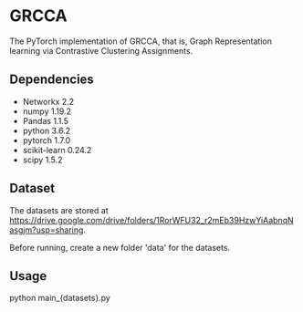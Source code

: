 # GRCCA

The PyTorch implementation of GRCCA, that is, Graph Representation learning via Contrastive Clustering Assignments.

## Dependencies

- Networkx 2.2
- numpy 1.19.2
- Pandas 1.1.5
- python 3.6.2
- pytorch 1.7.0 
- scikit-learn 0.24.2
- scipy 1.5.2

## Dataset

The datasets are stored at https://drive.google.com/drive/folders/1RorWFU32_r2mEb39HzwYiAabnqNasgjm?usp=sharing.

Before running, create a new folder 'data' for the datasets.

## Usage

python main_{datasets}.py


